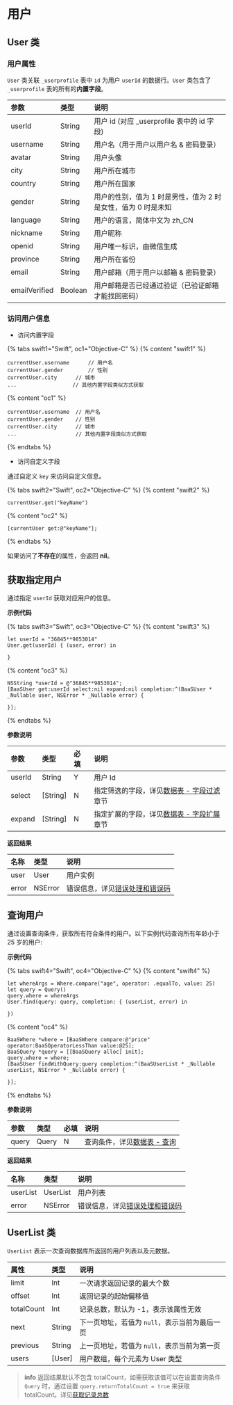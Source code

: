 # 用户

## User 类

### 用户属性

`User` 类关联 `_userprofile` 表中 `id` 为用户 `userId` 的数据行。`User` 类包含了 `_userprofile` 表的所有的**内置字段**。

| 参数      | 类型   | 说明 |
| :------- | :----- | :-- |
| userId   | String | 用户 id (对应 _userprofile 表中的 id 字段) |
| username | String | 用户名（用于用户以用户名 & 密码登录） |
| avatar   | String | 用户头像 |
| city     | String | 用户所在城市 |
| country  | String | 用户所在国家 |
| gender   | String | 用户的性别，值为 1 时是男性，值为 2 时是女性，值为 0 时是未知 |
| language | String | 用户的语言，简体中文为 zh_CN |
| nickname | String | 用户昵称 |
| openid   | String | 用户唯一标识，由微信生成 |
| province  | String | 用户所在省份 |
| email | String | 用户邮箱（用于用户以邮箱 & 密码登录） |
| emailVerified | Boolean | 用户邮箱是否已经通过验证（已验证邮箱才能找回密码）|

### 访问用户信息

* 访问内置字段

{% tabs swift1="Swift", oc1="Objective-C" %}
{% content "swift1" %}
```
currentUser.username      // 用户名
currentUser.gender        // 性别
currentUser.city      // 城市
...                  // 其他内置字段类似方式获取
```
{% content "oc1" %}
```
currentUser.username  // 用户名
currentUser.gender    // 性别
currentUser.city      // 城市
...                   // 其他内置字段类似方式获取
```
{% endtabs %}

* 访问自定义字段

通过自定义 `key` 来访问自定义信息。

{% tabs swift2="Swift", oc2="Objective-C" %}
{% content "swift2" %}
```
currentUser.get("keyName")
```
{% content "oc2" %}
```
[currentUser get:@"keyName"];
```
{% endtabs %}

如果访问了**不存在**的属性，会返回 **nil**。


## 获取指定用户

通过指定 `userId` 获取对应用户的信息。

**示例代码**

{% tabs swift3="Swift", oc3="Objective-C" %}
{% content "swift3" %}
```
let userId = "36845**9853014"
User.get(userId) { (user, error) in

}
```
{% content "oc3" %}
```
NSString *userId = @"36845**9853014";
[BaaSUser get:userId select:nil expand:nil completion:^(BaaSUser * _Nullable user, NSError * _Nullable error) {
                        
}];
```
{% endtabs %}

**参数说明**

| 参数      | 类型   | 必填 | 说明 |
| :------- | :----- | :-- | :-- |
| userId | String   | Y   | 用户 Id |
| select | [String] |  N  | 指定筛选的字段，详见[数据表 - 字段过滤](/ios-sdk/schema/select-and-expand.md)章节 |
| expand | [String] |  N  | 指定扩展的字段，详见[数据表 - 字段扩展](/ios-sdk/schema/select-and-expand.md)章节 |

**返回结果**

| 名称       | 类型           | 说明 |
| :-------- | :------------  | :------ |
| user       | User     | 用户实例|
| error     | NSError | 错误信息，详见[错误处理和错误码](/ios-sdk/error-code.md)  |

## 查询用户

通过设置查询条件，获取所有符合条件的用户。以下实例代码查询所有年龄小于 25 岁的用户:

**示例代码**

{% tabs swift4="Swift", oc4="Objective-C" %}
{% content "swift4" %}
```
let whereArgs = Where.compare("age", operator: .equalTo, value: 25)
let query = Query()
query.where = whereArgs
User.find(query: query, completion: { (userList, error) in

})
```
{% content "oc4" %}
```
BaaSWhere *where = [BaaSWhere compare:@"price" operator:BaaSOperatorLessThan value:@25];
BaaSQuery *query = [[BaaSQuery alloc] init];
query.where = where;
[BaaSUser findWithQuery:query completion:^(BaaSUserList * _Nullable userList, NSError * _Nullable error) {

}];
```
{% endtabs %}

**参数说明**

|  参数  |  类型   | 必填 | 说明 |
| :----- | :---- | :-- | :-- |
| query | Query |  N  | 查询条件，详见[数据表 - 查询](/ios-sdk/schema/query.md) |

**返回结果**
 
| 名称      | 类型           | 说明 |
| :------- | :------------  | :------ |
| userList  | UserList | 用户列表|
| error   |  NSError |  错误信息，详见[错误处理和错误码](/ios-sdk/error-code.md) |

## UserList 类

`UserList` 表示一次查询数据库所返回的用户列表以及元数据。

| 属性       |  类型    |  说明 |
| :--------- | :--- | :----   |
| limit     |  Int  |  一次请求返回记录的最大个数   |
| offset    | Int  |    返回记录的起始偏移值 |
| totalCount   | Int   |   记录总数，默认为 -1，表示该属性无效 |
| next      | String  |   下一页地址，若值为 `null`，表示当前为最后一页 |
| previous  | String  |    上一页地址，若值为 `null`，表示当前为第一页 |
| users  |   [User] | 用户数组，每个元素为 User 类型 |

> **info**
> 返回结果默认不包含 totalCount，如需获取该值可以在设置查询条件 `Query` 时，通过设置 `query.returnTotalCount = true` 来获取 totalCount。详见[获取记录总数](../schema/limit-and-order.md)